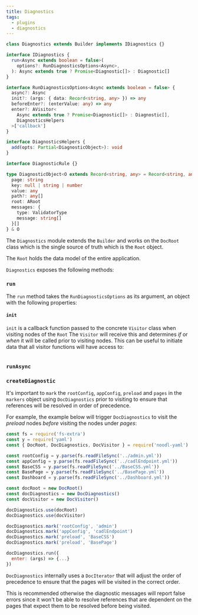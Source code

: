 ```yaml
---
title: Diagnostics
tags:
  - plugins
  - diagnostics
---
```


```ts
class Diagnostics extends Builder implements IDiagnostics {}

interface IDiagnostics {
  run<Async extends boolean = false>(
    options?: RunDiagnosticsOptions<Async>,
  ): Async extends true ? Promise<Diagnostic[]> : Diagnostic[]
}

interface RunDiagnosticsOptions<Async extends boolean = false> {
  async?: Async
  init?: (args: { data: Record<string, any> }) => any
  beforeEnter?: (enterValue: any) => any
  enter?: AVisitor<
    Async extends true ? Promise<Diagnostic[]> : Diagnostic[],
    DiagnosticsHelpers
  >['callback']
}

interface DiagnosticsHelpers {
  add(opts: Partial<DiagnosticObject>): void
}

interface DiagnosticRule {}

type DiagnosticObject<O extends Record<string, any> = Record<string, any>> = {
  page: string
  key: null | string | number
  value: any
  path?: any[]
  root: ARoot
  messages: {
    type: ValidatorType
    message: string[]
  }[]
} & O
```

The `Diagnostics` module extends the `Builder` and works on the `DocRoot` class which is the single source of truth which is the `Root` object.

The `Root` holds the data model of the entire application.

`Diagnostics` exposes the following methods:

### `run`

The `run` method takes the `RunDiagnosticsOptions` as its argument, an object with the following properties:

#### `init`

`init` is a callback function passed to the concrete `Visitor` class when visiting nodes of the `Root` The `Visitor` will receive this and determines _if_ or _when_ it will be called prior to visiting nodes. This can be useful to initiate data that all visitor functions will have access to:

```ts

```

### `runAsync`

### `createDiagnostic`

It's important to `mark` the `rootConfig`, `appConfig`, `preload` and `pages` in the `markers` object using `DocDiagnostics` prior to visiting to ensure that references will be resolved in order of precedence.

For example, the example below will trigger `DocDiagnostics` to visit the _preload_ nodes _before_ visiting the nodes under _pages_:

```js
const fs = require('fs-extra')
const y = require('yaml')
const { DocRoot, DocDiagnostics, DocVisitor } = require('noodl-yaml')

const rootConfig = y.parse(fs.readFileSync('../admin.yml'))
const appConfig = y.parse(fs.readFileSync('../cadlEndpoint.yml'))
const BaseCSS = y.parse(fs.readFileSync('../BaseCSS.yml'))
const BasePage = y.parse(fs.readFileSync('../BasePage.yml'))
const Dashboard = y.parse(fs.readFileSync('../Dashboard.yml'))

const docRoot = new DocRoot()
const docDiagnostics = new DocDiagnostics()
const docVisitor = new DocVisitor()

docDiagnostics.use(docRoot)
docDiagnostics.use(docVisitor)

docDiagnostics.mark('rootConfig', 'admin')
docDiagnostics.mark('appConfig', 'cadlEndpoint')
docDiagnostics.mark('preload', 'BaseCSS')
docDiagnostics.mark('preload', 'BasePage')

docDiagnostics.run({
  enter: (args) => {...}
})
```

`DocDiagnostics` internally uses a `DocIterator` that will adjust the order of precedence to ensure that the pages will be visited in the correct order.

This is recommended otherwise the diagnostic messages will report false errors since it won't be able to resolve references that are dependent on the pages that expect them to be resolved before being visited.
